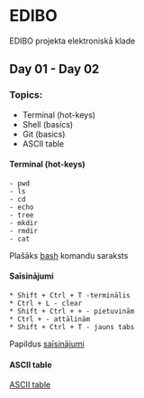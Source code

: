 # EDIBO
EDIBO projekta elektroniskā klade
## Day 01 - Day 02
### Topics:
- Terminal (hot-keys)
- Shell (basics)
- Git (basics)
- ASCII table
#### Terminal (hot-keys)
  ```
  - pwd
  - ls
  - cd
  - echo
  - tree
  - mkdir
  - rmdir
  - cat
  ```
   Plašāks [bash](https://ss64.com/bash/) komandu saraksts
   
#### Saīsinājumi
```
* Shift + Ctrl + T -terminālis 
* Ctrl + L - clear
* Shift + Ctrl + + - pietuvinām
* Ctrl + - attālinām
* Shift + Ctrl + T - jauns tabs 
```
Papildus [saīsinājumi](https://code.visualstudio.com/shortcuts/keyboard-shortcuts-linux.pdf)

#### ASCII table

[ASCII table](http://www.ecowin.org/ascii.htm)
